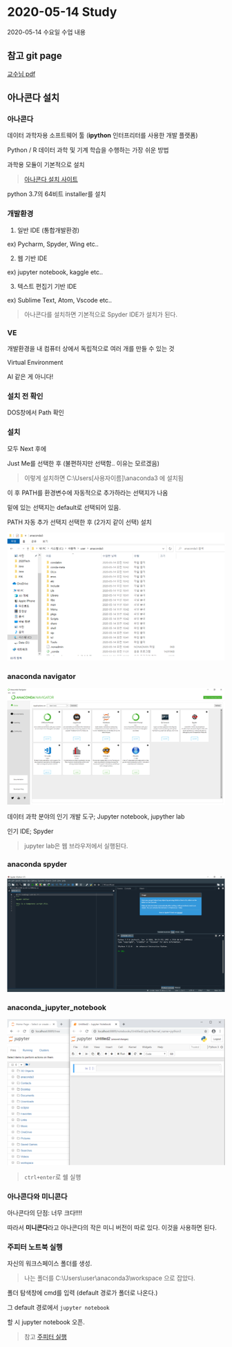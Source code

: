 # 2020-05-14 Study

2020-05-14 수요일 수업 내용

## 참고 git page

[교수님 pdf](https://github.com/lee7py/Python-IDE-VE/blob/master/%5B%EB%8B%A4%EC%96%91%ED%95%9C%20%EA%B0%9C%EB%B0%9C%ED%99%98%EA%B2%BD%200514%EB%AA%A9%5D%20(1~2%EC%8B%9C%EA%B0%84)%20%EC%95%84%EB%82%98%EC%BD%98%EB%8B%A4%20%EA%B0%9C%EC%9A%94%EC%99%80%20%EC%84%A4%EC%B9%98.pdf)


## 아나콘다 설치

### 아나콘다

데이터 과학자용 소프트웨어 툴 (**ipython** 인터프리터를 사용한 개발 플랫폼)  

Python / R 데이터 과학 및 기계 학습을 수행하는 가장 쉬운 방법  

과학용 모듈이 기본적으로 설치  

> [아나콘다 설치 사이트](https://www.anaconda.com/products/individual)

python 3.7의 64비트 installer를 설치

### 개발환경

1. 일반 IDE (통합개발환경)

ex) Pycharm, Spyder, Wing etc..

2. 웹 기반 IDE

ex) jupyter notebook, kaggle etc..

3. 텍스트 편집기 기반 IDE

ex) Sublime Text, Atom, Vscode etc..

> 아나콘다를 설치하면 기본적으로 Spyder IDE가 설치가 된다.

### VE

개발환경을 내 컴퓨터 상에서 독립적으로 여러 개를 만들 수 있는 것  

Virtual Environment

AI 같은 게 아니다!

### 설치 전 확인

DOS창에서 Path 확인

### 설치 

모두 Next 후에 

Just Me를 선택한 후 (불편하지만 선택함.. 이유는 모르겠음)

> 이렇게 설치하면 C:\Users\[사용자이름]\anaconda3 에 설치됨

이 후 PATH를 환경변수에 자동적으로 추가하라는 선택지가 나옴

밑에 있는 선택지는 default로 선택되어 있음.

PATH 자동 추가 선택지 선택한 후 (2가지 같이 선택) 설치

![anaconda_install](../../img/ve_python/anaconda_install.png)


### anaconda navigator

![anaconda_navigator](../../img/ve_python/anaconda_navigator.png)

데이터 과학 분야의 인기 개발 도구; Jupyter notebook, jupyther lab

인기 IDE; Spyder

> jupyter lab은 웹 브라우저에서 실행된다.

### anaconda spyder

![anaconda_spyder](../../img/ve_python/anaconda_spyder.png)

### anaconda_jupyter_notebook

![anaconda_jupyter_notebook](../../img/ve_python/anaconda_jupyter_notebook.png)

> ``ctrl+enter``로 쉘 실행

### 아나콘다와 미니콘다

아나콘다의 단점: 너무 크다!!!!

따라서 **미니콘다**라고 아나콘다의 작은 미니 버전이 따로 있다. 이것을 사용하면 된다.

### 주피터 노트북 실행

자신의 워크스페이스 폴더를 생성. 

> 나는 폴더를 C:\Users\user\anaconda3\workspace 으로 잡았다.
 
폴더 탐색창에 cmd를 입력 (default 경로가 폴더로 나온다.)

그 default 경로에서 ``jupyter notebook``

할 시 jupyter notebook 오픈.

> 참고 [주피터 실행](https://github.com/lee7py/Python-IDE-VE/blob/master/%5B%EB%8B%A4%EC%96%91%ED%95%9C%20%EA%B0%9C%EB%B0%9C%ED%99%98%EA%B2%BD%200514%EB%AA%A9%5D%20(3~4%EC%8B%9C%EA%B0%84)%20%EC%A3%BC%ED%94%BC%ED%84%B0%20%EB%85%B8%ED%8A%B8%EB%B6%81%20%EA%B0%9C%EC%9A%94%EC%99%80%20%ED%99%9C%EC%9A%A9%20%EA%B8%B0%EC%B4%88.pdf)



